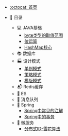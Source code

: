 - [:octocat: 首页](/README)
- :memo: 目录

  - 💻 JAVA基础
    - [byte类型的取值范围](https://sunhhw.github.io/#/md/idea-plugin/java基础/2022-03-12-byte类型的取值范围.md)
    - [位运算](https://sunhhw.github.io/#/md/idea-plugin/java基础/2022-02-12-位运算.md)
    - [HashMap核心](https://sunhhw.github.io/#/md/idea-plugin/java基础/2022-03-12-HashMap.md)
  - 📚 数据库
  - 🏭 设计模式
    - [单例模式](https://sunhhw.github.io/#/md/idea-plugin/设计模式/2022-03-08-单例模式.md)
    - [策略模式](https://sunhhw.github.io/#/md/idea-plugin/设计模式/2022-03-08-策略模式.md)
    - [模版模式](https://sunhhw.github.io/#/md/idea-plugin/设计模式/2022-03-09-模版模式.md)
  - 📬 Redis缓存
  - 💼 ES
  - 🚌 消息队列
  - 🌿 Spring
    - [Spring中常见的注解]( https://sunhhw.github.io/#/md/idea-plugin/spring/2022-03-06-Spring中常见注解.md )
    - [Spring中的事务](https://sunhhw.github.io/#/md/idea-plugin/spring/2022-03-06-Spring中事务问题.md)
  - :leaves: 微服务
    - [分布式ID-雪花算法](https://sunhhw.github.io/#/md/idea-plugin/微服务/2022-03-08-雪花算法.md)

